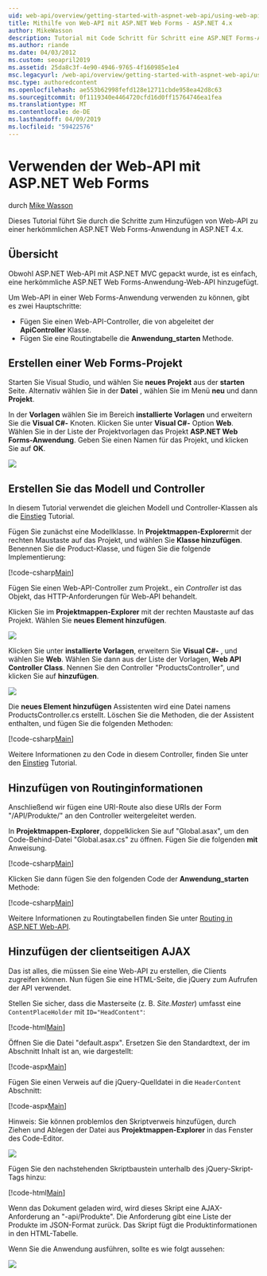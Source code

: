```yaml
---
uid: web-api/overview/getting-started-with-aspnet-web-api/using-web-api-with-aspnet-web-forms
title: Mithilfe von Web-API mit ASP.NET Web Forms - ASP.NET 4.x
author: MikeWasson
description: Tutorial mit Code Schritt für Schritt eine ASP.NET Forms-Anwendung für ASP.NET Web-API hinzugefügt 4.x
ms.author: riande
ms.date: 04/03/2012
ms.custom: seoapril2019
ms.assetid: 25da8c3f-4e90-4946-9765-4f160985e1e4
msc.legacyurl: /web-api/overview/getting-started-with-aspnet-web-api/using-web-api-with-aspnet-web-forms
msc.type: authoredcontent
ms.openlocfilehash: ae553b62998fefd128e12711cbde958ea42d8c63
ms.sourcegitcommit: 0f1119340e4464720cfd16d0ff15764746ea1fea
ms.translationtype: MT
ms.contentlocale: de-DE
ms.lasthandoff: 04/09/2019
ms.locfileid: "59422576"
---
```

# <a name="using-web-api-with-aspnet-web-forms"></a>Verwenden der Web-API mit ASP.NET Web Forms

durch [Mike Wasson](https://github.com/MikeWasson)

Dieses Tutorial führt Sie durch die Schritte zum Hinzufügen von Web-API zu einer herkömmlichen ASP.NET Web Forms-Anwendung in ASP.NET 4.x. 

## <a name="overview"></a>Übersicht

Obwohl ASP.NET Web-API mit ASP.NET MVC gepackt wurde, ist es einfach, eine herkömmliche ASP.NET Web Forms-Anwendung-Web-API hinzugefügt.

Um Web-API in einer Web Forms-Anwendung verwenden zu können, gibt es zwei Hauptschritte:

- Fügen Sie einen Web-API-Controller, die von abgeleitet der **ApiController** Klasse.
- Fügen Sie eine Routingtabelle die **Anwendung\_starten** Methode.

## <a name="create-a-web-forms-project"></a>Erstellen einer Web Forms-Projekt

Starten Sie Visual Studio, und wählen Sie **neues Projekt** aus der **starten** Seite. Alternativ wählen Sie in der **Datei** , wählen Sie im Menü **neu** und dann **Projekt**.

In der **Vorlagen** wählen Sie im Bereich **installierte Vorlagen** und erweitern Sie die **Visual C#-** Knoten. Klicken Sie unter **Visual C#-** Option **Web**. Wählen Sie in der Liste der Projektvorlagen das Projekt **ASP.NET Web Forms-Anwendung**. Geben Sie einen Namen für das Projekt, und klicken Sie auf **OK**.

![](using-web-api-with-aspnet-web-forms/_static/image1.png)

## <a name="create-the-model-and-controller"></a>Erstellen Sie das Modell und Controller

In diesem Tutorial verwendet die gleichen Modell und Controller-Klassen als die [Einstieg](tutorial-your-first-web-api.md) Tutorial.

Fügen Sie zunächst eine Modellklasse. In **Projektmappen-Explorer**mit der rechten Maustaste auf das Projekt, und wählen Sie **Klasse hinzufügen**. Benennen Sie die Product-Klasse, und fügen Sie die folgende Implementierung:

[!code-csharp[Main](using-web-api-with-aspnet-web-forms/samples/sample1.cs)]

Fügen Sie einen Web-API-Controller zum Projekt., ein *Controller* ist das Objekt, das HTTP-Anforderungen für Web-API behandelt.

Klicken Sie im **Projektmappen-Explorer** mit der rechten Maustaste auf das Projekt. Wählen Sie **neues Element hinzufügen**.

![](using-web-api-with-aspnet-web-forms/_static/image2.png)

Klicken Sie unter **installierte Vorlagen**, erweitern Sie **Visual C#-** , und wählen Sie **Web**. Wählen Sie dann aus der Liste der Vorlagen, **Web API Controller Class**. Nennen Sie den Controller "ProductsController", und klicken Sie auf **hinzufügen**.

![](using-web-api-with-aspnet-web-forms/_static/image3.png)

Die **neues Element hinzufügen** Assistenten wird eine Datei namens ProductsController.cs erstellt. Löschen Sie die Methoden, die der Assistent enthalten, und fügen Sie die folgenden Methoden:

[!code-csharp[Main](using-web-api-with-aspnet-web-forms/samples/sample2.cs)]

Weitere Informationen zu den Code in diesem Controller, finden Sie unter den [Einstieg](tutorial-your-first-web-api.md) Tutorial.

## <a name="add-routing-information"></a>Hinzufügen von Routinginformationen

Anschließend wir fügen eine URI-Route also diese URIs der Form &quot;/API/Produkte/&quot; an den Controller weitergeleitet werden.

In **Projektmappen-Explorer**, doppelklicken Sie auf "Global.asax", um den Code-Behind-Datei "Global.asax.cs" zu öffnen. Fügen Sie die folgenden **mit** Anweisung.

[!code-csharp[Main](using-web-api-with-aspnet-web-forms/samples/sample3.cs)]

Klicken Sie dann fügen Sie den folgenden Code der **Anwendung\_starten** Methode:

[!code-csharp[Main](using-web-api-with-aspnet-web-forms/samples/sample4.cs)]

Weitere Informationen zu Routingtabellen finden Sie unter [Routing in ASP.NET Web-API](../web-api-routing-and-actions/routing-in-aspnet-web-api.md).

## <a name="add-client-side-ajax"></a>Hinzufügen der clientseitigen AJAX

Das ist alles, die müssen Sie eine Web-API zu erstellen, die Clients zugreifen können. Nun fügen Sie eine HTML-Seite, die jQuery zum Aufrufen der API verwendet.

Stellen Sie sicher, dass die Masterseite (z. B. *Site.Master*) umfasst eine `ContentPlaceHolder` mit `ID="HeadContent"`:

[!code-html[Main](using-web-api-with-aspnet-web-forms/samples/sample8.html)]

Öffnen Sie die Datei "default.aspx". Ersetzen Sie den Standardtext, der im Abschnitt Inhalt ist an, wie dargestellt:

[!code-aspx[Main](using-web-api-with-aspnet-web-forms/samples/sample5.aspx)]

Fügen Sie einen Verweis auf die jQuery-Quelldatei in die `HeaderContent` Abschnitt:

[!code-aspx[Main](using-web-api-with-aspnet-web-forms/samples/sample6.aspx?highlight=2)]

Hinweis: Sie können problemlos den Skriptverweis hinzufügen, durch Ziehen und Ablegen der Datei aus **Projektmappen-Explorer** in das Fenster des Code-Editor.

![](using-web-api-with-aspnet-web-forms/_static/image4.png)

Fügen Sie den nachstehenden Skriptbaustein unterhalb des jQuery-Skript-Tags hinzu:

[!code-html[Main](using-web-api-with-aspnet-web-forms/samples/sample7.html)]

Wenn das Dokument geladen wird, wird dieses Skript eine AJAX-Anforderung an &quot;-api/Produkte&quot;. Die Anforderung gibt eine Liste der Produkte im JSON-Format zurück. Das Skript fügt die Produktinformationen in den HTML-Tabelle.

Wenn Sie die Anwendung ausführen, sollte es wie folgt aussehen:

![](using-web-api-with-aspnet-web-forms/_static/image5.png)
